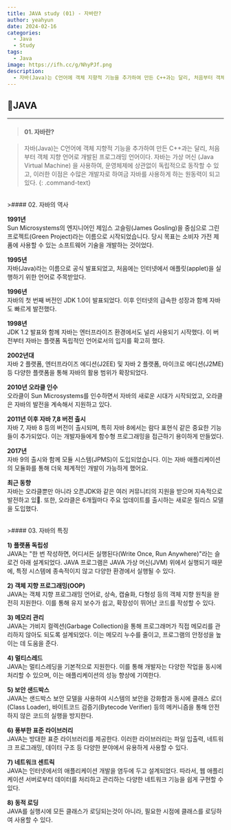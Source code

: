 ```yaml
---
title: JAVA study (01) - 자바란?
author: yeahyun
date: 2024-02-16
categories:
  - Java
  - Study
tags:
  - Java
image: https://ifh.cc/g/NhyPJf.png
description:
  - 자바(Java)는 C언어에 객체 지향적 기능을 추가하여 만든 C++과는 달리, 처음부터 객체 지향 언어로 개발된 프로그래밍 언어이다.
---
```

## 🔎JAVA
---
>#### 01. 자바란?

>자바(Java)는 C언어에 객체 지향적 기능을 추가하여 만든 C++과는 달리, 처음부터 객체 지향 언어로 개발된 프로그래밍 언어이다. 자바는 가상 머신 (Java Virtual Machine) 을 사용하여, 운영체제에 상관없이 독립적으로 동작할 수 있고, 이러한 이점은 수많은 개발자로 하여금 자바를 사용하게 하는 원동력이 되고 있다.
{: .command-text}

<br>
>#### 02. 자바의 역사

**1991년**   
Sun Microsystems의 엔지니어인 제임스 고슬링(James Gosling)을 중심으로 그린 프로젝트(Green Project)라는 이름으로 시작되었습니다. 당시 목표는 소비자 가전 제품에 사용할 수 있는 소프트웨어 기술을 개발하는 것이었다.

**1995년**   
자바(Java)라는 이름으로 공식 발표되었고, 처음에는 인터넷에서 애플릿(applet)을 실행하기 위한 언어로 주목받았다.

**1996년**   
자바의 첫 번째 버전인 JDK 1.0이 발표되었다. 이후 인터넷의 급속한 성장과 함께 자바도 빠르게 발전했다.

**1998년**   
JDK 1.2 발표와 함께 자바는 엔터프라이즈 환경에서도 널리 사용되기 시작했다. 이 버전부터 자바는 플랫폼 독립적인 언어로서의 입지를 확고히 했다.

**2002년대**   
자바 2 플랫폼, 엔터프라이즈 에디션(J2EE) 및 자바 2 플랫폼, 마이크로 에디션(J2ME) 등 다양한 플랫폼을 통해 자바의 활용 범위가 확장되었다.

**2010년 오라클 인수**   
오라클이 Sun Microsystems를 인수하면서 자바의 새로운 시대가 시작되었고, 오라클은 자바의 발전을 계속해서 지원하고 있다.

**2011년 이후 자바 7,8 버전 출시**   
자바 7, 자바 8 등의 버전이 출시되며, 특히 자바 8에서는 람다 표현식 같은 중요한 기능들이 추가되었다. 이는 개발자들에게 함수형 프로그래밍을 접근하기 용이하게 만들었다.

**2017년**   
자바 9의 출시와 함께 모듈 시스템(JPMS)이 도입되었습니다. 이는 자바 애플리케이션의 모듈화를 통해 더욱 체계적인 개발이 가능하게 했어요.

**최근 동향**   
자바는 오라클뿐만 아니라 오픈JDK와 같은 여러 커뮤니티의 지원을 받으며 지속적으로 발전하고 있. 또한, 오라클은 6개월마다 주요 업데이트를 출시하는 새로운 릴리스 모델을 도입했다.

<br>
>#### 03. 자바의 특징

**1) 플랫폼 독립성**   
JAVA는 "한 번 작성하면, 어디서든 실행된다(Write Once, Run Anywhere)"라는 슬로건 아래 설계되었다. JAVA 프로그램은 JAVA 가상 머신(JVM) 위에서 실행되기 때문에, 특정 시스템에 종속적이지 않고 다양한 환경에서 실행될 수 있다.

**2) 객체 지향 프로그래밍(OOP)**   
JAVA는 객체 지향 프로그래밍 언어로, 상속, 캡슐화, 다형성 등의 객체 지향 원칙을 완전히 지원한다. 이를 통해 유지 보수가 쉽고, 확장성이 뛰어난 코드를 작성할 수 있다.

**3) 메모리 관리**   
JAVA는 가비지 컬렉션(Garbage Collection)을 통해 프로그래머가 직접 메모리를 관리하지 않아도 되도록 설계되었다. 이는 메모리 누수를 줄이고, 프로그램의 안정성을 높이는 데 도움을 준다.

**4) 멀티스레드**   
JAVA는 멀티스레딩을 기본적으로 지원한다. 이를 통해 개발자는 다양한 작업을 동시에 처리할 수 있으며, 이는 애플리케이션의 성능 향상에 기여한다.

**5) 보안 샌드박스**   
JAVA는 샌드박스 보안 모델을 사용하여 시스템의 보안을 강화함과 동시에 클래스 로더(Class Loader), 바이트코드 검증기(Bytecode Verifier) 등의 메커니즘을 통해 안전하지 않은 코드의 실행을 방지한다.

**6) 풍부한 표준 라이브러리**   
JAVA는 방대한 표준 라이브러리를 제공한다. 이러한 라이브러리는 파일 입출력, 네트워크 프로그래밍, 데이터 구조 등 다양한 분야에서 유용하게 사용할 수 있다.

**7) 네트워크 센트릭**   
JAVA는 인터넷에서의 애플리케이션 개발을 염두에 두고 설계되었다. 따라서, 웹 애플리케이션 서버로부터 데이터를 처리하고 관리하는 다양한 네트워크 기능을 쉽게 구현할 수 있다.

**8) 동적 로딩**   
JAVA를 실행시에 모든 클래스가 로딩되는것이 아니라, 필요한 시점에 클래스를 로딩하여 사용할 수 있다.
